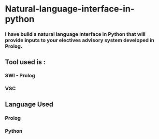 # Natural-language-interface-in-python
### I have build a natural language interface in Python that will provide inputs to your electives advisory system developed in Prolog.

## Tool used is :
### SWI - Prolog
### VSC 

## Language Used
### Prolog
### Python
